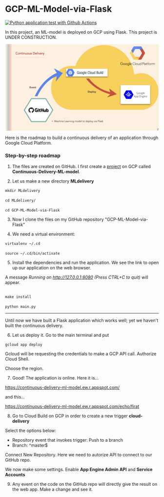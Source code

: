 # GCP-ML-Model-via-Flask

[![Python application test with Github Actions](https://github.com/yasarigno/GCP-ML-Model-via-Flask/actions/workflows/gcp.yml/badge.svg)](https://github.com/yasarigno/GCP-ML-Model-via-Flask/actions/workflows/gcp.yml)

In this project, an ML-model is deployed on GCP using Flask. This project is UNDER CONSTRUCTION.

<p align="center">
<img align="center" src="Files\CD.png" style="width: 700px" />
</p>

Here is the roadmap to build a continuous delivery of an application through Google Cloud Platform.

### Step-by-step roadmap

1. The files are created on GitHub. I first create a <ins>project</ins> on GCP called **Continuous-Delivery-ML-model**. 

2. Let us make a new directory **MLdelivery**

```
mkdir MLdelivery

cd MLdelivery/

cd GCP-ML-Model-via-Flask
```

3. Now I clone the files on my GitHub repository "GCP-ML-Model-via-Flask"

4. We need a virtual environment:

```
virtualenv ~/.cd

source ~/.cd/bin/activate
```

5. Install the dependencies and run the application. We see the link to open up our application on the web browser. 

A message _Running on http://127.0.0.1:8080 (Press CTRL+C to quit)_ will appear.

```

make install

python main.py
```
---

Until now we have built a Flask application which works well; yet we haven't built the continuous delivery. 

6. Let us deploy it. Go to the main terminal and put

```
gcloud app deploy
```

Gcloud will be requesting the credentials to make a GCP API call. Authorize Cloud Shell.

Choose the region.

7. Good! The application is online. Here it is...

https://continuous-delivery-ml-model.ew.r.appspot.com/

and this...

https://continuous-delivery-ml-model.ew.r.appspot.com/echo/firat

8. Go to Cloud Build on GCP in order to create a new trigger **cloud-delivery**

Select the options below:

- Repository event that invokes trigger: Push to a branch
- Branch: ^master$

Connect New Repository. Here we need to autorize API to connect to our GitHub repo.

We now make some settings. Enable **App Engine Admin API** and **Service Accounts**

9. Any event on the code on the GitHub repo will directly give the result on the web app. Make a change and see it.





